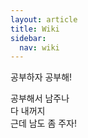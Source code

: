 ```yaml
---
layout: article
title: Wiki
sidebar:
  nav: wiki
---
```

공부하자 공부해!
<!--more-->

공부해서 남주나  
다 내꺼지  
근데 남도 좀 주자!